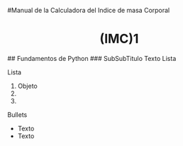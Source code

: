 
#Manual de la Calculadora del Indice de masa Corporal 
<center> <h1>(IMC)1</h1> </center>
  ## Fundamentos de Python  
### SubSubTitulo
  Texto
  Lista
  
  Lista
  1. Objeto
  2.
  3.

  Bullets
  - Texto
  - Texto
